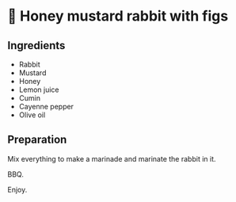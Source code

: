 # 🐇 Honey mustard rabbit with figs

## Ingredients

* Rabbit
* Mustard
* Honey
* Lemon juice
* Cumin
* Cayenne pepper
* Olive oil

## Preparation

Mix everything to make a marinade and marinate the rabbit in it.

BBQ.

Enjoy.
